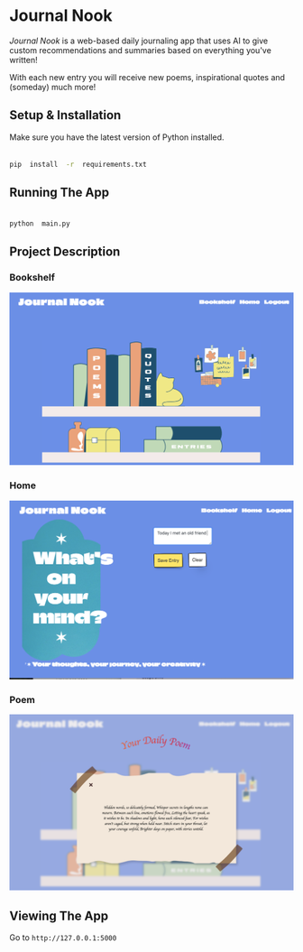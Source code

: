 #  Journal Nook

*Journal Nook* is a web-based daily journaling app that uses AI to give custom recommendations and summaries based on everything you've written!  

With each new entry you will receive new poems, inspirational quotes and (someday) much more!

##  Setup & Installation

  

Make sure you have the latest version of Python installed.

  

```bash

pip  install  -r  requirements.txt

```

  

##  Running The App

  

```bash

python  main.py

```

## Project Description 

### Bookshelf
![Bookshelf](https://github.com/Soojin-Lee0819/Journal_Nook/blob/main/images/bookshelf.png)

### Home
![Home](https://github.com/Soojin-Lee0819/Journal_Nook/blob/main/images/home.png)

### Poem
![Poem](https://github.com/Soojin-Lee0819/Journal_Nook/blob/main/images/poem.png)



  

##  Viewing The App

  

Go to `http://127.0.0.1:5000`
